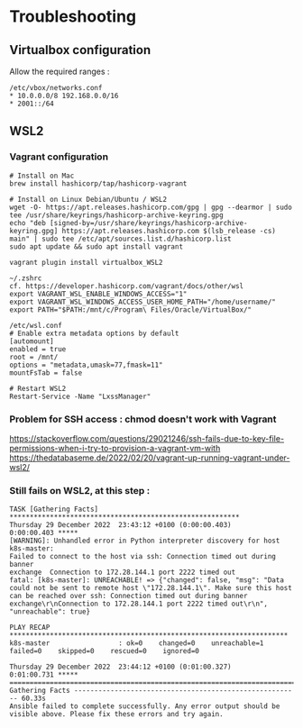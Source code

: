 # Troubleshooting


## Virtualbox configuration

Allow the required ranges :
```
/etc/vbox/networks.conf
* 10.0.0.0/8 192.168.0.0/16
* 2001::/64
```


## WSL2

### Vagrant configuration
```
# Install on Mac
brew install hashicorp/tap/hashicorp-vagrant

# Install on Linux Debian/Ubuntu / WSL2
wget -O- https://apt.releases.hashicorp.com/gpg | gpg --dearmor | sudo tee /usr/share/keyrings/hashicorp-archive-keyring.gpg
echo "deb [signed-by=/usr/share/keyrings/hashicorp-archive-keyring.gpg] https://apt.releases.hashicorp.com $(lsb_release -cs) main" | sudo tee /etc/apt/sources.list.d/hashicorp.list
sudo apt update && sudo apt install vagrant

vagrant plugin install virtualbox_WSL2

~/.zshrc
cf. https://developer.hashicorp.com/vagrant/docs/other/wsl
export VAGRANT_WSL_ENABLE_WINDOWS_ACCESS="1"
export VAGRANT_WSL_WINDOWS_ACCESS_USER_HOME_PATH="/home/username/"
export PATH="$PATH:/mnt/c/Program\ Files/Oracle/VirtualBox/"

/etc/wsl.conf
# Enable extra metadata options by default
[automount]
enabled = true
root = /mnt/
options = "metadata,umask=77,fmask=11"
mountFsTab = false

# Restart WSL2
Restart-Service -Name "LxssManager"
```

### Problem for SSH access : chmod doesn't work with Vagrant

https://stackoverflow.com/questions/29021246/ssh-fails-due-to-key-file-permissions-when-i-try-to-provision-a-vagrant-vm-with
https://thedatabaseme.de/2022/02/20/vagrant-up-running-vagrant-under-wsl2/


### Still fails on WSL2, at this step :
```
TASK [Gathering Facts] *********************************************************
Thursday 29 December 2022  23:43:12 +0100 (0:00:00.403)       0:00:00.403 *****
[WARNING]: Unhandled error in Python interpreter discovery for host k8s-master:
Failed to connect to the host via ssh: Connection timed out during banner
exchange  Connection to 172.28.144.1 port 2222 timed out
fatal: [k8s-master]: UNREACHABLE! => {"changed": false, "msg": "Data could not be sent to remote host \"172.28.144.1\". Make sure this host can be reached over ssh: Connection timed out during banner exchange\r\nConnection to 172.28.144.1 port 2222 timed out\r\n", "unreachable": true}

PLAY RECAP *********************************************************************
k8s-master                 : ok=0    changed=0    unreachable=1    failed=0    skipped=0    rescued=0    ignored=0

Thursday 29 December 2022  23:44:12 +0100 (0:01:00.327)       0:01:00.731 *****
===============================================================================
Gathering Facts -------------------------------------------------------- 60.33s
Ansible failed to complete successfully. Any error output should be
visible above. Please fix these errors and try again.
```
